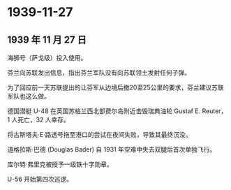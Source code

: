 # 1939-11-27

## 1939 年 11 月 27 日

海狮号（萨戈级）投入使用。

芬兰向苏联发出信息，指出芬兰军队没有向苏联领土发射任何子弹。

为了回应前一天苏联提出的让芬军从边境后撤20至25公里的要求，芬兰建议苏联军队也这么做。

德国潜艇 U-48 在英国苏格兰西北部费尔岛附近击毁瑞典油轮 Gustaf E.
Reuter，1 人死亡，32 人幸存。

将古斯塔夫·E·路透号拖至港口的尝试在夜间失败，导致其最终沉没。

道格拉斯·巴德 (Douglas Bader) 自 1931 年空难中失去双腿后首次单独飞行。

库尔特·弗里克被授予一级铁十字勋章。

U-56 开始第四次巡逻。

